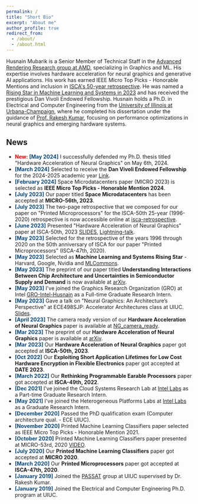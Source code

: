 ```yaml
---
permalink: /
title: "Short Bio"
excerpt: "About me"
author_profile: true
redirect_from: 
  - /about/
  - /about.html
---
```



Husnain Mubarik is a Senior Member of Technical Staff in the [Advanced Rendering Research group at AMD](https://gpuopen.com/advanced-rendering-research/),
specializing in Graphics and ML. 
His expertise involves hardware acceleration for neural graphics and generative AI applications.
His work has earned IEEE Micro Top Picks - Honorable Mentions and inclusion in [ISCA's 50-year retrospective](https://sites.coecis.cornell.edu/isca50retrospective/papers/).
He was named a [Rising Star in Machine Learning and Systems in 2023](https://mlcommons.org/2023/07/introducing-the-2023-mlcommons-rising-stars/)
and has received the prestigious Dan Vivoli Endowed Fellowship. 
Husnain holds a Ph.D. in Electrical and Computer Engineering from the [University of Illinois at Urbana-Champaign](https://ece.illinois.edu/),
where he completed his dissertation under the guidance of [Prof. Rakesh Kumar](https://passat.crhc.illinois.edu/),
focusing on performance optimizations in neural graphics and emerging hardware systems.

## News
* **<span style="color: red;"> New: </span>** **<span style="color: #084780;">[May 2024]</span>** 
I successfully defended my Ph.D. thesis titled "Hardware Acceleration of Neural Graphics" on May 6th, 2024.
* **<span style="color: #084780;">[March 2024]</span>** 
Selected to receive the **Dan Vivoli Endowed Fellowship** for the 2024-2025 academic year [Link](https://ece.illinois.edu/academics/grad/fellowships/vivoli).
* **<span style="color: #084780;"> [February 2024]</span>** 
Space Microdatacenters paper (MICRO 2023) is selected as **IEEE Micro Top Picks - Honorable Mention 2024**. 
* **<span style="color: #084780;">[July 2023]</span>** 
Our paper titled **Space Microdatacenters** has been accepted at **MICRO-56th, 2023**. 
* **<span style="color: #084780;">[July 2023]</span>**
The two-page retrospective that we composed for our paper on "Printed Microprocessors" for the ISCA-50th 25-year (1996-2020) retrospective is now accessible online at [isca-retrospective](https://bpb-us-w2.wpmucdn.com/sites.coecis.cornell.edu/dist/7/587/files/2023/06/Kumar_2020_Printed.pdf). 
* **<span style="color: #084780;">[June 2023]</span>**
Presented "Hardware Acceleration of Neural Graphics" paper at ISCA-50th, 2023 [SLIDES](https://husnainmubarik.github.io/files/isca2023NG_copy.pptx), [Lightning-talk](https://www.youtube.com/watch?v=4KK4MNr-IBI&ab_channel=ACMSIGARCH).
* **<span style="color: #084780;">[May 2023]</span>**
Selected for the retrospective of the years 1996 through 2020 on the 50th anniversary of ISCA for our paper "Printed Microprocessors" (ISCA-47th, 2020).
* **<span style="color: #084780;">[May 2023]</span>** 
Selected as **Machine Learning and Systems Rising Star** - Harvard, Google, Nvidia and [MLCommons](https://mlcommons.org/en/rising-stars-2023/).
* **<span style="color: #084780;">[May 2023]</span>** 
The preprint of our paper titled **Understanding Interactions Between Chip Architecture and Uncertainties in Semiconductor Supply and Demand** is now available at [arXiv](https://arxiv.org/abs/2305.11059).
* **<span style="color: #084780;">[May 2023]</span>** 
I've joined the Graphics Research Organization (GRO) at Intel [GRO-Intel-Husnain](https://www.intel.com/content/www/us/en/developer/articles/community/graphic-researchers-muhammad-husnain-mubarik.html) as a Full-time Graduate Research Intern. 
* **<span style="color: #084780;">[May 2023]</span>** 
Gave a talk on "Neural Graphics: An Architecture’s Perspective" at ECE498SJP: Accelerator Architectures class at UIUC. [Slides](https://husnainmubarik.github.io/files/ece498SJPNG.pdf).
* **<span style="color: #084780;">[April 2023]</span>** 
The camera ready version of our **Hardware Acceleration of Neural Graphics** paper is available at [NG\_camera\_ready](https://husnainmubarik.github.io/files/isca_2023.pdf). 
* **<span style="color: #084780;">[Mar 2023]</span>** 
The preprint of our **Hardware Acceleration of Neural Graphics** paper is available at [arXiv](https://arxiv.org/abs/2303.05735). 
* **<span style="color: #084780;">[Mar 2023]</span>** 
Our **Hardware Acceleration of Neural Graphics** paper got accepted at **ISCA-50th, 2023**. 
* **<span style="color: #084780;">[Oct 2022]</span>** 
Our **Exploiting Short Application Lifetimes for Low Cost Hardware Encryption in Flexible Electronics** paper got accepted at **DATE 2023**. 
* **<span style="color: #084780;">[March 2022]</span>** 
Our **Rethinking Programmable Earable Processors** paper got accepted at **ISCA-49th, 2022**. 
* **<span style="color: #084780;">[Dec 2021]</span>** 
I've joined the Cloud Systems Research Lab at [Intel Labs](https://www.intel.com/content/www/us/en/research/overview.html) as a Part-time Graduate Research Intern. 
* **<span style="color: #084780;">[May 2021]</span>** 
I've joined the Heterogeneous Platforms Labs at [Intel Labs](https://www.intel.com/content/www/us/en/research/overview.html) as a Graduate Research Intern. 
* **<span style="color: #084780;">[December 2020]</span>** 
Passed the PhD qualification exam (Computer architecture qual. - ECE UIUC). 
* **<span style="color: #084780;">[November 2020]</span>** 
Printed Machine Learning Classifiers paper selected as IEEE Micro Top Picks - Honorable Mention 2021. 
* **<span style="color: #084780;">[October 2020]</span>** 
Printed Machine Learning Classifiers paper presented at MICRO-53rd, 2020 [VIDEO](https://www.youtube.com/watch?v=RzE-ThPiMxI). 
* **<span style="color: #084780;">[July 2020]</span>** 
Our **Printed Machine Learning Classifiers** paper got accepted at **MICRO 2020**. 
* **<span style="color: #084780;">[March 2020]</span>** 
Our **Printed Microprocessors** paper got accepted at **ISCA-47th, 2020**. 
* **<span style="color: #084780;">[January 2019]</span>** 
Joined the [PASSAT](https://passat.crhc.illinois.edu/) group at UIUC supervised by Dr. Rakesh Kumar. 
* **<span style="color: #084780;">[January 2019]</span>** 
Joined the Electrical and Computer Engineering Ph.D. program at UIUC.
